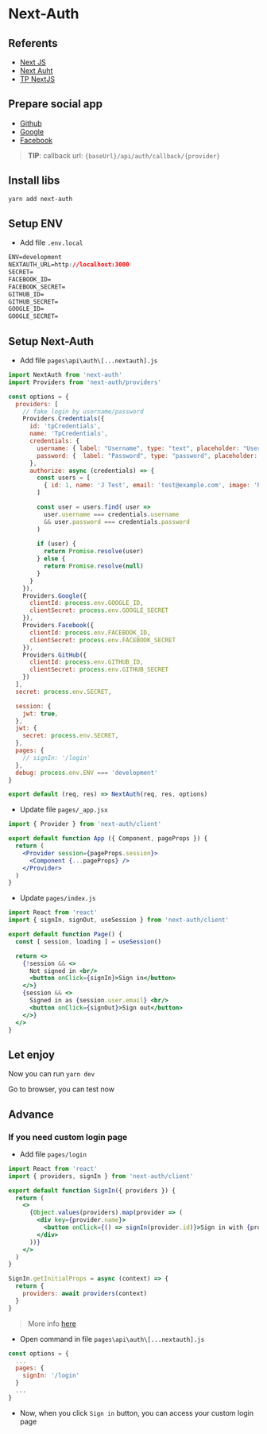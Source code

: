# Next-Auth

## Referents

- [Next JS](https://nextjs.org/)
- [Next Auht](https://next-auth.js.org/)
- [TP NextJS](https://tampm.com/blog/next-js/)

## Prepare social app

- [Github](https://docs.github.com/en/free-pro-team@latest/developers/apps/creating-an-oauth-app)
- [Google](https://console.developers.google.com/apis/credentials)
- [Facebook](https://developers.facebook.com/docs/facebook-login/web)

> **TIP**: callback url: `{baseUrl}/api/auth/callback/{provider}`

## Install libs

```bash
yarn add next-auth
```

## Setup ENV

- Add file `.env.local`

```css
ENV=development
NEXTAUTH_URL=http://localhost:3000
SECRET=
FACEBOOK_ID=
FACEBOOK_SECRET=
GITHUB_ID=
GITHUB_SECRET=
GOOGLE_ID=
GOOGLE_SECRET=
```

## Setup Next-Auth

- Add file `pages\api\auth\[...nextauth].js`

```jsx
import NextAuth from 'next-auth'
import Providers from 'next-auth/providers'

const options = {
  providers: [
    // fake login by username/password
    Providers.Credentials({
      id: 'tpCredentials',
      name: 'TpCredentials',
      credentials: {
        username: { label: "Username", type: "text", placeholder: "Username" },
        password: {  label: "Password", type: "password", placeholder: "Password" }
      },
      authorize: async (credentials) => {
        const users = [
          { id: 1, name: 'J Test', email: 'test@example.com', image: 'https://live.staticflickr.com/65535/48991856476_e02e5b2f51_s.jpg', username: 'test', password: '123456' }
        ]

        const user = users.find( user => 
          user.username === credentials.username
          && user.password === credentials.password
        )
  
        if (user) {
          return Promise.resolve(user)
        } else {
          return Promise.resolve(null)
        }
      }
    }),
    Providers.Google({
      clientId: process.env.GOOGLE_ID,
      clientSecret: process.env.GOOGLE_SECRET
    }),
    Providers.Facebook({
      clientId: process.env.FACEBOOK_ID,
      clientSecret: process.env.FACEBOOK_SECRET
    }),
    Providers.GitHub({
      clientId: process.env.GITHUB_ID,
      clientSecret: process.env.GITHUB_SECRET
    })
  ],
  secret: process.env.SECRET,

  session: {
    jwt: true, 
  },
  jwt: {
    secret: process.env.SECRET,
  },
  pages: {
    // signIn: '/login'
  },
  debug: process.env.ENV === 'development'
}

export default (req, res) => NextAuth(req, res, options)
```

- Update file `pages/_app.jsx`

```jsx
import { Provider } from 'next-auth/client'

export default function App ({ Component, pageProps }) {
  return (
    <Provider session={pageProps.session}>
      <Component {...pageProps} />
    </Provider>
  )
}
```

- Update `pages/index.js`

```jsx
import React from 'react'
import { signIn, signOut, useSession } from 'next-auth/client'

export default function Page() {
  const [ session, loading ] = useSession()

  return <>
    {!session && <>
      Not signed in <br/>
      <button onClick={signIn}>Sign in</button>
    </>}
    {session && <>
      Signed in as {session.user.email} <br/>
      <button onClick={signOut}>Sign out</button>
    </>}
  </>
}
```

## Let enjoy

Now you can run `yarn dev`

Go to browser, you can test now

## Advance

### If you need custom login page

- Add file `pages/login`

```jsx
import React from 'react'
import { providers, signIn } from 'next-auth/client'

export default function SignIn({ providers }) {
  return (
    <>
      {Object.values(providers).map(provider => (
        <div key={provider.name}>
          <button onClick={() => signIn(provider.id)}>Sign in with {provider.name}</button>
        </div>
      ))}
    </>
  )
}

SignIn.getInitialProps = async (context) => {
  return {
    providers: await providers(context)
  }
}
```

> More info [here](https://next-auth.js.org/configuration/pages)

- Open command in file `pages\api\auth\[...nextauth].js`

```jsx
const options = {
  ...
  pages: {
    signIn: '/login'
  }
  ...
}
```

- Now, when you click `Sign in` button, you can access your custom login page
